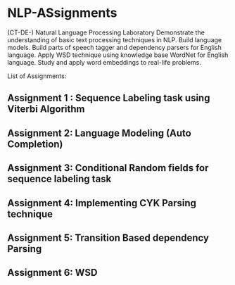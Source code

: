 # NLP-ASsignments

(CT-DE-) Natural Language Processing Laboratory
Demonstrate the understanding of basic text processing techniques in NLP.
Build language models.
Build parts of speech tagger and dependency parsers for English language.
Apply WSD technique using knowledge base WordNet for English language.
Study and apply word embeddings to real-life problems.

List of Assignments:

## Assignment 1 : Sequence Labeling task using Viterbi Algorithm
## Assignment 2: Language Modeling (Auto Completion)
## Assignment 3: Conditional Random fields for sequence labeling task
## Assignment 4: Implementing CYK Parsing technique
## Assignment 5: Transition Based dependency Parsing
## Assignment 6: WSD
